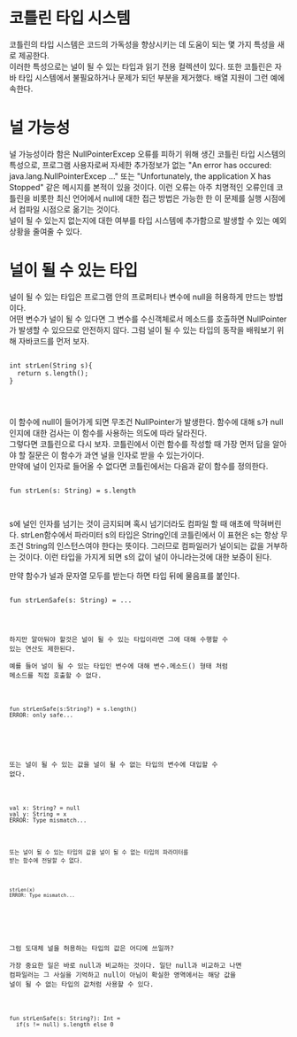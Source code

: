 # 코틀린 타입 시스템

코틀린의 타입 시스템은 코드의 가독성을 향상시키는 데 도움이 되는 몇 가지 특성을 새로 제공한다.   
이러한 특성으로는 널이 될 수 있는 타입과 읽기 전용 컬렉션이 있다. 또한 코틀린은 자바 타입 시스템에서 불필요하거나 문제가 되던 부분을 제거했다. 배열 지원이 그런 예에 속한다.

# 널 가능성

널 가능성이라 함은 NullPointerExcep 오류를 피하기 위해 생긴 코틀린 타입 시스템의 특성으로, 프로그램 사용자로써 자세한 추가정보가 없는 "An error has occured: java.lang.NullPointerExcep ..." 또는 "Unfortunately, the application X has Stopped" 같은 메시지를 본적이 있을 것이다. 이런 오류는 아주 치명적인 오류인데 코틀린을 비롯한 최신 언어에서 null에 대한 접근 방법은 가능한 한 이 문제를 실행 시점에서 컴파일 시점으로 옮기는 것이다.   
널이 될 수 있는지 없는지에 대한 여부를 타입 시스템에 추가함으로 발생할 수 있는 예외상황을 줄여줄 수 있다.

# 널이 될 수 있는 타입

널이 될 수 있는 타입은 프로그램 안의 프로퍼티나 변수에 null을 허용하게 만드는 방법이다.   
어떤 변수가 널이 될 수 있다면 그 변수를 수신객체로서 메소드를 호출하면 NullPointer가 발생할 수 있으므로 안전하지 않다. 그럼 널이 될 수 있는 타입의 동작을 배워보기 위해 자바코드를 먼저 보자.
<pre>
<code>
int strLen(String s){
  return s.length();
}
</pre>
</code>

이 함수에 null이 들어가게 되면 무조건 NullPointer가 발생한다. 함수에 대해 s가 null인지에 대한 검사는 이 함수를 사용하는 의도에 따라 달라진다.   
그렇다면 코틀린으로 다시 보자. 코틀린에서 이런 함수를 작성할 때 가장 먼저 답을 알아야 할 질문은 이 함수가 과연 널을 인자로 받을 수 있는가이다.    
만약에 널이 인자로 들어올 수 없다면 코틀린에서는 다음과 같이 함수를 정의한다.
<pre>
<code>
fun strLen(s: String) = s.length
</pre>
</code>
s에 널인 인자를 넘기는 것이 금지되며 혹시 넘기더라도 컴파일 할 때 애초에 막혀버린다.
strLen함수에서 파라미터 s의 타입은 String인데 코틀린에서 이 표현은 s는 항상 무조건 String의 인스턴스여야 한다는 뜻이다. 그러므로 컴파일러가 널이되는 값을 거부하는 것이다.   
이런 타입을 가지게 되면 s의 값이 널이 아니라는것에 대한 보증이 된다.   

만약 함수가 널과 문자열 모두를 받는다 하면 타입 뒤에 물음표를 붙인다.
<pre>
<code>
fun strLenSafe(s: String) = ...
</pre>

하지만 알아둬야 할것은 널이 될 수 있는 타입이라면 그에 대해 수행할 수 있는 연산도 제한된다.   
예를 들어 널이 될 수 있는 타입인 변수에 대해 변수.메소드() 형태 처럼 메소드를 직접 호출할 수 없다.

<pre>
<code>
fun strLenSafe(s:String?) = s.length()
ERROR: only safe...
</pre>
</code>

또는 널이 될 수 있는 값을 널이 될 수 없는 타입의 변수에 대입할 수 없다.

<pre>
<code>
val x: String? = null
val y: String = x
ERROR: Type mismatch...
</pre>

또는 널이 될 수 있는 타입의 값을 널이 될 수 없는 타입의 파라미터를 받는 함수에 전달할 수 없다.

<pre>
<code>
strLen(x)
ERROR: Type mismatch...
</pre>
</code>
</code>

그럼 도대체 널을 허용하는 타입의 값은 어디에 쓰일까?   
가장 중요한 일은 바로 null과 비교하는 것이다. 일단 null과 비교하고 나면 컴파일러는 그 사실을 기억하고 null이 아님이 확실한 영역에서는 해당 값을 널이 될 수 없는 타입의 값처럼 사용할 수 있다.

<pre>
<code>
fun strLenSafe(s: String?): Int =
  if(s != null) s.length else 0
</pre>
</code>
